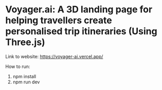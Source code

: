 # Voyager.ai: A 3D landing page for helping travellers create personalised trip itineraries (Using Three.js)

Link to website: https://voyager-ai.vercel.app/

How to run: <br />

1. npm install
2. npm run dev
